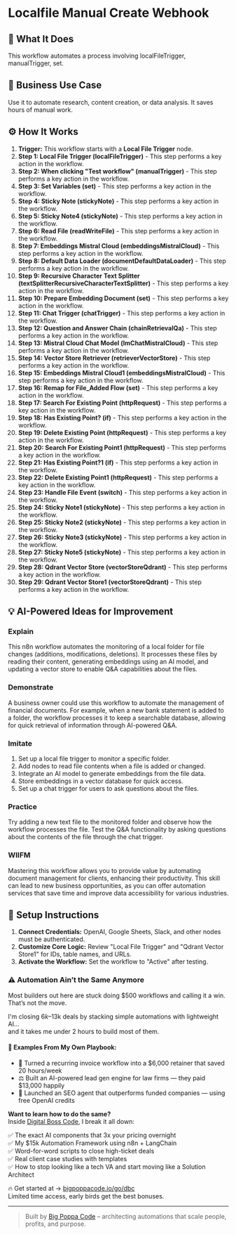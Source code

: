 # Localfile Manual Create Webhook

## 🚀 What It Does
This workflow automates a process involving localFileTrigger, manualTrigger, set.

## 💼 Business Use Case
Use it to automate research, content creation, or data analysis. It saves hours of manual work.

## ⚙️ How It Works
1.  **Trigger:** This workflow starts with a **Local File Trigger** node.
2. **Step 1: Local File Trigger (localFileTrigger)** - This step performs a key action in the workflow.
3. **Step 2: When clicking "Test workflow" (manualTrigger)** - This step performs a key action in the workflow.
4. **Step 3: Set Variables (set)** - This step performs a key action in the workflow.
5. **Step 4: Sticky Note (stickyNote)** - This step performs a key action in the workflow.
6. **Step 5: Sticky Note4 (stickyNote)** - This step performs a key action in the workflow.
7. **Step 6: Read File (readWriteFile)** - This step performs a key action in the workflow.
8. **Step 7: Embeddings Mistral Cloud (embeddingsMistralCloud)** - This step performs a key action in the workflow.
9. **Step 8: Default Data Loader (documentDefaultDataLoader)** - This step performs a key action in the workflow.
10. **Step 9: Recursive Character Text Splitter (textSplitterRecursiveCharacterTextSplitter)** - This step performs a key action in the workflow.
11. **Step 10: Prepare Embedding Document (set)** - This step performs a key action in the workflow.
12. **Step 11: Chat Trigger (chatTrigger)** - This step performs a key action in the workflow.
13. **Step 12: Question and Answer Chain (chainRetrievalQa)** - This step performs a key action in the workflow.
14. **Step 13: Mistral Cloud Chat Model (lmChatMistralCloud)** - This step performs a key action in the workflow.
15. **Step 14: Vector Store Retriever (retrieverVectorStore)** - This step performs a key action in the workflow.
16. **Step 15: Embeddings Mistral Cloud1 (embeddingsMistralCloud)** - This step performs a key action in the workflow.
17. **Step 16: Remap for File_Added Flow (set)** - This step performs a key action in the workflow.
18. **Step 17: Search For Existing Point (httpRequest)** - This step performs a key action in the workflow.
19. **Step 18: Has Existing Point? (if)** - This step performs a key action in the workflow.
20. **Step 19: Delete Existing Point (httpRequest)** - This step performs a key action in the workflow.
21. **Step 20: Search For Existing Point1 (httpRequest)** - This step performs a key action in the workflow.
22. **Step 21: Has Existing Point?1 (if)** - This step performs a key action in the workflow.
23. **Step 22: Delete Existing Point1 (httpRequest)** - This step performs a key action in the workflow.
24. **Step 23: Handle File Event (switch)** - This step performs a key action in the workflow.
25. **Step 24: Sticky Note1 (stickyNote)** - This step performs a key action in the workflow.
26. **Step 25: Sticky Note2 (stickyNote)** - This step performs a key action in the workflow.
27. **Step 26: Sticky Note3 (stickyNote)** - This step performs a key action in the workflow.
28. **Step 27: Sticky Note5 (stickyNote)** - This step performs a key action in the workflow.
29. **Step 28: Qdrant Vector Store (vectorStoreQdrant)** - This step performs a key action in the workflow.
30. **Step 29: Qdrant Vector Store1 (vectorStoreQdrant)** - This step performs a key action in the workflow.

## 💡 AI-Powered Ideas for Improvement
### Explain
This n8n workflow automates the monitoring of a local folder for file changes (additions, modifications, deletions). It processes these files by reading their content, generating embeddings using an AI model, and updating a vector store to enable Q&A capabilities about the files.

### Demonstrate
A business owner could use this workflow to automate the management of financial documents. For example, when a new bank statement is added to a folder, the workflow processes it to keep a searchable database, allowing for quick retrieval of information through AI-powered Q&A.

### Imitate
1. Set up a local file trigger to monitor a specific folder.
2. Add nodes to read file contents when a file is added or changed.
3. Integrate an AI model to generate embeddings from the file data.
4. Store embeddings in a vector database for quick access.
5. Set up a chat trigger for users to ask questions about the files.

### Practice
Try adding a new text file to the monitored folder and observe how the workflow processes the file. Test the Q&A functionality by asking questions about the contents of the file through the chat trigger.

### WIIFM
Mastering this workflow allows you to provide value by automating document management for clients, enhancing their productivity. This skill can lead to new business opportunities, as you can offer automation services that save time and improve data accessibility for various industries.

## 🔧 Setup Instructions
1. **Connect Credentials:** OpenAI, Google Sheets, Slack, and other nodes must be authenticated.
2. **Customize Core Logic:** Review "Local File Trigger" and "Qdrant Vector Store1" for IDs, table names, and URLs.
3. **Activate the Workflow:** Set the workflow to "Active" after testing.

### ⚠️ Automation Ain’t the Same Anymore

Most builders out here are stuck doing $500 workflows and calling it a win.  
That’s not the move.  

I'm closing $6k–$13k deals by stacking simple automations with lightweight AI...  
and it takes me under 2 hours to build most of them.

#### 🧠 Examples From My Own Playbook:
- 🔁 Turned a recurring invoice workflow into a $6,000 retainer that saved 20 hours/week  
- ⚖️ Built an AI-powered lead gen engine for law firms — they paid $13,000 happily  
- 🚀 Launched an SEO agent that outperforms funded companies — using free OpenAI credits  

**Want to learn how to do the same?**  
Inside [Digital Boss Code](https://bigpoppacode.io/go/dbc), I break it all down:

✅ The exact AI components that 3x your pricing overnight  
✅ My $15k Automation Framework using n8n + LangChain  
✅ Word-for-word scripts to close high-ticket deals  
✅ Real client case studies with templates  
✅ How to stop looking like a tech VA and start moving like a Solution Architect  

🔥 Get started at → [bigpoppacode.io/go/dbc](https://bigpoppacode.io/go/dbc)  
Limited time access, early birds get the best bonuses.

---
> Built by [Big Poppa Code](https://bigpoppacode.io) – architecting automations that scale people, profits, and purpose.
